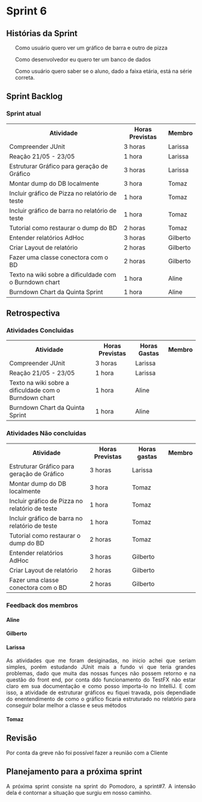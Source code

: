 <h1> Sprint 6 </h1>

<h2> Histórias da Sprint </h2>

<ul> Como usuário quero ver um gráfico de barra e outro de pizza </ul>
<ul> Como desenvolvedor eu quero ter um banco de dados </ul>
<ul> Como usuário quero saber se o aluno, dado a faixa etária, está na série correta. </ul> 

<h2> Sprint Backlog </h2>

<h3> Sprint atual </h3>
<table>
  <tr>
    <th> Atividade </th>
    <th> Horas Previstas </th>
    <th> Membro </th>
  </tr>
  <tr>
    <td> Compreender JUnit </td>
    <td>  3 horas </td>
    <td> Larissa </td>
  </tr>
  <tr>
    <td>  Reação 21/05 - 23/05 </td>
    <td>  1 hora </td>
    <td>  Larissa </td>
  </tr>
  <tr>
    <td> Estruturar Gráfico para geração de Gráfico </td>
    <td> 3 horas </td>
    <td> Larissa </td>
  </tr>
  <tr>
    <td>Montar dump do DB localmente</td>
    <td>3 hora</td>
    <td>Tomaz</td>
  </tr>
  <tr>
    <td>Incluir gráfico de Pizza no relatório de teste</td>
    <td>1 hora</td>
    <td>Tomaz</td>
  </tr>
  <tr>
    <td>Incluir gráfico de barra no relatório de teste</td>
    <td>1 hora</td>
    <td>Tomaz</td>
  </tr>
  <tr>
    <td> Tutorial como restaurar o dump do BD  </td>
    <td>  2 horas </td>
    <td>  Tomaz </td>
  </tr>
  <tr>
    <td>Entender relatórios AdHoc</td>
    <td>3 horas</td>
    <td>Gilberto</td>
  </tr>
  <tr>
    <td>Criar Layout de relatório</td>
    <td>2 horas</td>
    <td>Gilberto</td>
  </tr>
  <tr>
    <td> Fazer uma classe conectora com o BD </td>
    <td> 2 horas </td>
    <td>  Gilberto </td>
  </tr>
  <tr>
    <td>Texto na wiki sobre a dificuldade com o Burndown chart</td>
    <td>1 hora</td>
    <td>Aline</td>
  </tr>
  <tr>
    <td>Burndown Chart da Quinta Sprint</td>
    <td>1 hora</td>
    <td>Aline</td>
  </tr>
</table> 

<h2> Retrospectiva </h2>
<h3> Atividades Concluidas </h3>
<table>
  <tr>
    <th> Atividade </th>
    <th> Horas Previstas </th>
    <th> Horas Gastas </th>
    <th> Membro </th>
  </tr>
  <tr>
  <tr>
    <td> Compreender JUnit </td>
    <td>  3 horas </td>
    <td> Larissa </td>
  </tr>
  <tr>
    <td>  Reação 21/05 - 23/05 </td>
    <td>  1 hora </td>
    <td>  Larissa </td>
  </tr>
  <tr>
    <td>Texto na wiki sobre a dificuldade com o Burndown chart</td>
    <td>1 hora</td>
    <td>Aline</td>
  </tr>
  <tr>
    <td>Burndown Chart da Quinta Sprint</td>
    <td>1 hora</td>
    <td>Aline</td>
  </tr>
</table> 

<h3> Atividades Não concluidas </h3>

<table>
  <tr>
    <th> Atividade </th>
    <th> Horas Previstas </th>
   	<th> Horas gastas </th>
    <th> Membro </th>
  </tr>
    <tr>
    <td> Estruturar Gráfico para geração de Gráfico </td>
    <td> 3 horas </td>
    <td> Larissa </td>
  </tr>
  <tr>
    <td>Montar dump do DB localmente</td>
    <td>3 hora</td>
    <td>Tomaz</td>
  </tr>
  <tr>
    <td>Incluir gráfico de Pizza no relatório de teste</td>
    <td>1 hora</td>
    <td>Tomaz</td>
  </tr>
  <tr>
    <td>Incluir gráfico de barra no relatório de teste</td>
    <td>1 hora</td>
    <td>Tomaz</td>
  </tr>
  <tr>
    <td> Tutorial como restaurar o dump do BD  </td>
    <td>  2 horas </td>
    <td>  Tomaz </td>
  </tr>
  <tr>
    <td>Entender relatórios AdHoc</td>
    <td>3 horas</td>
    <td>Gilberto</td>
  </tr>
  <tr>
    <td>Criar Layout de relatório</td>
    <td>2 horas</td>
    <td>Gilberto</td>
  </tr>
  <tr>
    <td> Fazer uma classe conectora com o BD </td>
    <td> 2 horas </td>
    <td>  Gilberto </td>
  </tr>
  <tr>
</table> 

<h3> Feedback dos membros</h3>
<h4> Aline </h4>

<p align="justify"> </p>

<h4> Gilberto </h4>

<p align="justify"></p>

<h4> Larissa </h4>

<p align="justify">As atividades que me foram desiginadas, no inicio achei que seriam simples, porém estudando JUnit mais a fundo vi que teria grandes problemas, dado que muita das nossas funçes não possem retorno e na questão do front end, por conta ddo funcionamento do TestFX não estar claro em sua documentação e como posso importa-lo no IntelliJ. E com isso, a atividade de estruturar gráficos eu fiquei travada, pois dependiade do enentendimento de como o gráfico ficaria estruturado no relatório para conseguir bolar melhor a classe e seus métodos </p>

<h4> Tomaz </h4>

<p align="justify"></p>

<h2> Revisão </h2>
<p align="justify">Por conta da greve não foi possível fazer a reunião com a Cliente</p>

<h2> Planejamento para a próxima sprint</h2>
<p align="justify">A próxima sprint consiste na sprint do Pomodoro, a sprint#7. A intensão dela é contornar a situação que surgiu em nosso caminho.</p>

